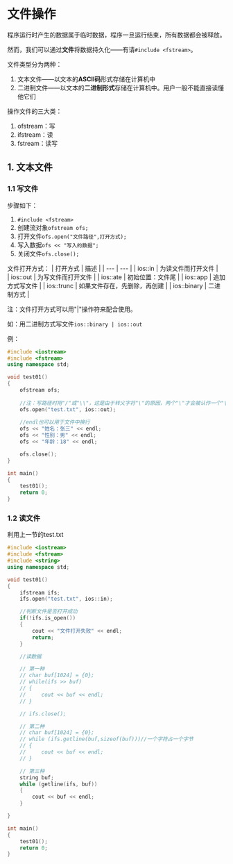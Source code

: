 # 文件操作
程序运行时产生的数据属于临时数据，程序一旦运行结束，所有数据都会被释放。

然而，我们可以通过**文件**将数据持久化——有请`#include <fstream>`。

文件类型分为两种：
1. 文本文件——以文本的**ASCII码**形式存储在计算机中
2. 二进制文件——以文本的**二进制形式**存储在计算机中。用户一般不能直接读懂他它们

操作文件的三大类：
1. ofstream：写
2. ifstream：读
3. fstream：读写

## 1. 文本文件

### 1.1 写文件
步骤如下：
1. `#include <fstream>`
2. 创建流对象`ofstream ofs;`
3. 打开文件`ofs.open("文件路径",打开方式);`
4. 写入数据`ofs << "写入的数据";`
5. 关闭文件`ofs.close();`

文件打开方式：
| 打开方式 | 描述 | 
| --- | --- |
| ios::in | 为读文件而打开文件 |       
| ios::out | 为写文件而打开文件 |
| ios::ate | 初始位置：文件尾 |
| ios::app | 追加方式写文件 |
| ios::trunc | 如果文件存在，先删除，再创建 |
| ios::binary | 二进制方式 |

注：文件打开方式可以用"|"操作符来配合使用。

如：用二进制方式写文件`ios::binary | ios::out`

例：
```c++
#include <iostream>
#include <fstream>
using namespace std;

void test01()
{
    ofstream ofs;
    
    //注：写路径时用"/"或"\\"，这是由于转义字符"\"的原因，两个"\"才会被认作一个"\"
    ofs.open("test.txt", ios::out);
    
    //endl也可以用于文件中换行
    ofs << "姓名：张三" << endl;
    ofs << "性别：男" << endl;
    ofs << "年龄：18" << endl;

    ofs.close();
}

int main()
{
    test01();
    return 0;
}
```

### 1.2 读文件
利用上一节的test.txt
```c++
#include <iostream>
#include <fstream>
#include <string>
using namespace std;

void test01()
{
    ifstream ifs;
    ifs.open("test.txt", ios::in);

    //判断文件是否打开成功
    if(!ifs.is_open())
    {
        cout << "文件打开失败" << endl;
        return;
    }

    //读数据

    // 第一种
    // char buf[1024] = {0};
    // while(ifs >> buf)
    // {
    //     cout << buf << endl;
    // }

    // ifs.close();

    // 第二种
    // char buf[1024] = {0};
    // while (ifs.getline(buf,sizeof(buf)))//一个字符占一个字节
    // {
    //     cout << buf << endl;
    // }

    // 第三种
    string buf;
    while (getline(ifs, buf))
    {
        cout << buf << endl;
    }

}

int main()
{
    test01();
    return 0;
}
```


